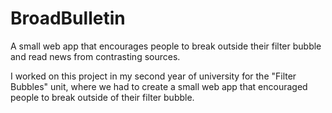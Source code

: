 # BroadBulletin
A small web app that encourages people to break outside their filter bubble and read news from contrasting sources.

I worked on this project in my second year of university for the "Filter Bubbles" unit, where we had to create a small web app that encouraged people to break outside of their filter bubble.
